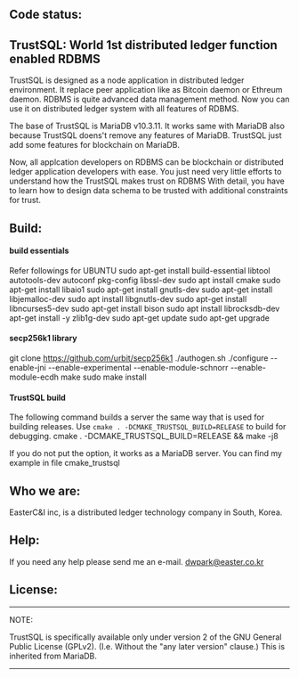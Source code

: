 
Code status:
------------

## TrustSQL: World 1st distributed ledger function enabled RDBMS

TrustSQL is designed as a node application in distributed ledger environment.
It replace peer application like as Bitcoin daemon or Ethreum daemon.
RDBMS is quite advanced data management method. Now you can use it on distributed ledger system with all features of RDBMS.

The base of TrustSQL is MariaDB v10.3.11.
It works same with MariaDB also because TrustSQL doens't remove any features of MariaDB.
TrustSQL just add some features for blockchain on MariaDB.

Now, all applcation developers on RDBMS can be blockchain or distributed ledger application developers with ease.
You just need very little efforts to understand how the TrustSQL makes trust on RDBMS
With detail, you have to learn how to design data schema to be trusted with additional constraints for trust.


Build:
--------

#### build essentials

Refer followings for UBUNTU
sudo apt-get install build-essential libtool  autotools-dev autoconf  pkg-config  libssl-dev
sudo apt install cmake
sudo apt-get install libaio1
sudo apt-get install gnutls-dev
sudo apt-get install libjemalloc-dev
sudo apt install libgnutls-dev
sudo apt-get install libncurses5-dev
sudo apt-get install bison
sudo apt install librocksdb-dev
apt-get install -y zlib1g-dev
sudo apt-get update
sudo apt-get upgrade

#### secp256k1 library
git clone https://github.com/urbit/secp256k1
./authogen.sh
./configure --enable-jni --enable-experimental --enable-module-schnorr --enable-module-ecdh
make
sudo make install

#### TrustSQL build
The following command builds a server the same way that is used for building releases. Use  `cmake . -DCMAKE_TRUSTSQL_BUILD=RELEASE`  to build for debugging.
cmake . -DCMAKE_TRUSTSQL_BUILD=RELEASE && make -j8

If you do not put the option, it works as a MariaDB server.
You can find my example in file cmake_trustsql



Who we are:
----------
EasterC&I inc, is a distributed ledger technology company in South, Korea.
 

Help:
-----
If you need any help please send me an e-mail.
dwpark@easter.co.kr


License:
--------

***************************************************************************

NOTE: 

TrustSQL is specifically available only under version 2 of the GNU
General Public License (GPLv2). (I.e. Without the "any later version"
clause.) This is inherited from MariaDB.

***************************************************************************

